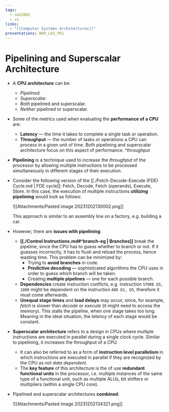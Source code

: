 ```yaml
---
tags:
  - cm12002
  - cs
links:
  - "[[Computer Systems Architectures]]"
presentations: W09_L01_P01
---
```

# Pipelining and Superscalar Architecture
- A **CPU architecture** can be:
    - *Pipelined*.
    - *Superscalar*.
    - *Both* pipelined and superscalar.
    - *Neither* pipelined or superscalar.

- Some of the metrics used when evaluating the **performance of a CPU** are:
    - **Latency** — the time it takes to complete a single task or operation. 
    - **Throughput** — the number of tasks or operations a CPU can process in a given unit of time. Both pipelining and superscalar architecture focus on this aspect of performance. ^throughput

- **Pipelining** is a technique used to increase the *throughput* of the processor by allowing multiple instructions to be processed simultaneously in different stages of their execution.

- Consider the following version of the [[./Fetch-Decode-Execute (FDE) Cycle.md | FDE cycle]]: Fetch, Decode, Fetch (operands), Execute, Store. In this case, the execution of multiple instructions **utilizing pipelining** would look as follows:

    ![[Attachments/Pasted image 20231202130002.png]]

    This approach is similar to an assembly line on a factory, e.g. building a car.

- However, there are **issues with pipelining**:
    - **[[./Control Instructions.md#^branch-eg | Branches]]** break the pipeline, since the CPU has to guess whether to branch or not. If it guesses incorrectly, it has to flush and reload the process, hence wasting time. This problem can be minimized by:
        - Trying to **avoid branches** in code.
        - **Predictive decoding** — sophisticated algorithms the CPU uses in order to guess which branch will be taken.
        - Creating **multiple pipelines** — one for each possible branch.
    - **Dependencies** create instruction conflicts, e.g. instruction `STORE D5, 1000` might be dependent on the instruction `ADD D1, D5`, therefore it must come afterwards.
    - **Unequal stage times** and **load delays** may occur, since, for example, *fetch* is slower than *decode* or *execute* (it might need to access the memory). This stalls the pipeline, when one stage takes too long. Meaning in the ideal situation, the *latency* of each stage would be constant.

- **Superscalar architecture** refers to a design in CPUs where multiple instructions are executed in parallel during a single clock cycle. Similar to pipelining, it increases the throughput of a CPU.
    - It can also be referred to as a form of **instruction level parallelism** in which instructions are executed in parallel if they are recognized by the CPU as *not data dependent*.
    - The **key feature** of this architecture is the of use **redundant functional units** in the processor, i.e. multiple instances of the same type of a functional unit, such as multiple ALUs, bit shifters or multipliers (within a single CPU core).

- Pipelined and superscalar architectures **combined**:

    ![[Attachments/Pasted image 20231202134321.png]]
